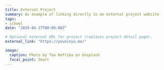 ```yaml
---
title: External Project
summary: An example of linking directly to an external project website using `external_link`.
tags:
- school
date: "2020-04-27T00:00:00Z"

# Optional external URL for project (replaces project detail page).
external_link: "https://youxinyu.me/"

image:
  caption: Photo by Toa Heftiba on Unsplash
  focal_point: Smart
---
```

